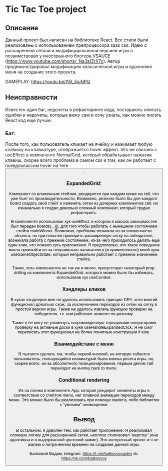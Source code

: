 # Tic Tac Toe project

## Описание

Данный проект был написан на библиотеке React. Все стили были реализованы с использованием препроцессора sass css. Идею с расширенной сеткой и модифицированной версией игры я позаимствовал у иностранного блогера VSAUCE (https://www.youtube.com/shorts/_Na3a1ZrX7c). Автор продемонстрировал модификацию классической игры и вдохновил меня на создание этого проекта.

GAMEPLAY: https://youtu.be/l15t_5iuNPQ

## Неисправности

Известен один баг, недочеты в рефакторинге кода, постараюсь описать ошибки и недочеты, которые вижу сам и хочу узнать, как можно писать React код еще лучше:

### Баг:

После того, как пользователь кликает на ячейку и нажимает любую клавишу на клавиатуре, отображается hover эффект. Это не связано с useEffect в компоненте NormalGrid, который обрабатывает нажатия клавиш, скорее всего проблема в самом css и том, как он работает с псевдоклассом hover на теге <button>.

### ExpandedGrid:

Компонент со вложенным стейтом, рендерится при каждом клике на cell, что уже бьет по производительности. Возможно, резонно было бы для каждого board создать свой стейт и изменять сетки из дочерних компонентов cell, но изначально я создал довольно сложный компонент, который трудно рефакторить.

В компоненте использован хук useEffect, в котором в массив зависимостей был передан boards{...}[], для того чтобы работать с нынешним состоянием стейта mainWinner. Возможно, проблема возникла из-за вложенности объекта, но при попытке проверить расширенную сетку на победителя, возникала работа с прежним состоянием, из-за чего приходилось делать еще один клик, что ломало суть приложения. Я предполагаю, что такое поведение могло произойти из-за неправильно написанного (и примененного) мной хука useGameObjectState, который неправильно работает с прежним значением стейта.

Также, хоть компонентов не так уж и много, присутствует некоторый prop-drilling из компонента ExpandedGrid, которого можно было бы избежать, использовав хук useContext.

### Хэндлеры кликов

В хуках хэндлеров мне не удалось использовать принцип DRY, хотя многий функционал довольно схож, за исключением переходов из сетки на сетку в простой версии игры. Также не удалось извлечь функцию проверки на победителя, т.к. они работают немного по-разному.

Также я не могу не упомянуть нагроможденную тернарными операторами проверку на активные доски в хуке useHandleExpandedClick. Я не смог переписать этот функционал на более понятные конструкции if else.

### Взаимодействие с меню

Я пытался сделать так, чтобы первой кнопкой, на которую табается пользователь, пользующийся клавиатурой была кнопка ресета игры, но, скорее всего, из-за абсолютного позиционирования, первым делом таб переходит на кнопку back to menu.

### Conditional rendering

Из-за логики в компоненте App, которая рендерит элементы игры в соответствии со стейтом menu, нет плавной анимации переходов между меню. Это можно было бы реализовать при помощи loader'а, либо библиотек с "умными" анимациями.

## Вывод

В остальном, я доволен тем, как работает приложение. Я реализовал сложную логику для расширенной сетки, неплохо стилизовал "верстку" (она адаптивна и в выдержанной цветовой гамме). Это интересный проект и я не жалею о потраченном времени на создание данной игры.

Балковой Вадим,
telegram: https://t.me/balkovoyvadim
vk: https://vk.com/balkovvoy
